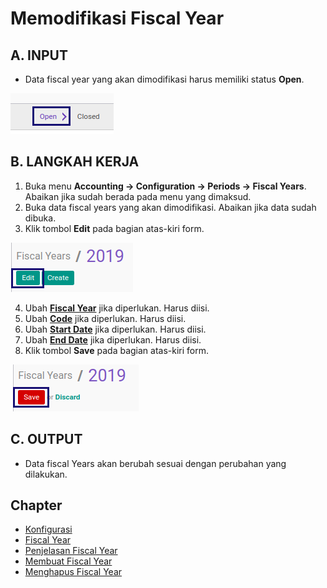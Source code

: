 # Memodifikasi Fiscal Year

## A. INPUT

* Data fiscal year yang akan dimodifikasi harus memiliki status **Open**.

![](../../img/fiscal-years/status-open.png)

## B. LANGKAH KERJA

1. Buka menu **Accounting -> Configuration -> Periods -> Fiscal Years**. Abaikan jika sudah berada pada menu yang dimaksud.
2. Buka data fiscal years yang akan dimodifikasi. Abaikan jika data sudah dibuka.
3. Klik tombol **Edit** pada bagian atas-kiri form.

![](../../img/fiscal-years/tombol-edit.png)

4. Ubah **[Fiscal Year](./penjelasan.md#field-name)** jika diperlukan. Harus diisi.
5. Ubah **[Code](./penjelasan.md#field-code)** jika diperlukan. Harus diisi.
6. Ubah **[Start Date](./penjelasan.md#field-start-date)** jika diperlukan. Harus diisi.
7. Ubah **[End Date](./penjelasan.md#field-end-date)** jika diperlukan. Harus diisi.
8. Klik tombol **Save** pada bagian atas-kiri form.

![](../../img/fiscal-years/tombol-save.png)

## C. OUTPUT

* Data fiscal Years akan berubah sesuai dengan perubahan yang dilakukan.

## Chapter
- [Konfigurasi](../../konfigurasi.md)
- [Fiscal Year](../fiscal-year.md)
- [Penjelasan Fiscal Year](penjelasan.md)
- [Membuat Fiscal Year](membuat.md)
- [Menghapus Fiscal Year](menghapus.md)
